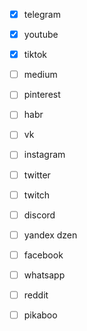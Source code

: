 - [x] telegram
- [x] youtube
- [x] tiktok

- [ ] medium
- [ ] pinterest
- [ ] habr

- [ ] vk
- [ ] instagram
- [ ] twitter

- [ ] twitch
- [ ] discord

- [ ] yandex dzen
- [ ] facebook
- [ ] whatsapp
- [ ] reddit
- [ ] pikaboo